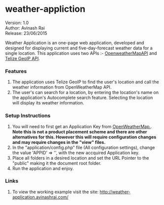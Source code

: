 # weather-appliction
Version: 1.0 <br>
Author: Avinash Rai <br>
Release: 23/06/2015 <br>

Weather Application is an one-page web application, developed and designed for displaying current and five-day-forecast weather data for a single location. This application uses two APIs :- <a href="http://openweathermap.org/api">OpenweatherMapAPI</a> and <a href="http://www.telize.com/">Telize GeoIP API</a>.

<h3>Features</h3>

1. The application uses Telize GeoIP to find the user's location and call the weather information from OpenWeatherMap API.
2. The user's can search for a location, by entering the location's name on the application's Autocomplete search feature. Selecting the location will display its weather information.

<h3>Setup Instructions</h3>

1. You will need to first get an Application Key from <a href="http://openweathermap.org/api">OpenWeatherMap.</a>. <br><strong>Note this is not a product placement scheme and there are other alternatives for this. However this will require configuration changes and may require changes in the "view" files.</strong>
2. In the "application/config.php" file (All configuration settings), change the value 'APPID' => '', with the new accquired Application key.
3. Place all folders in a desired location and set the URL Pointer to the "public" making it the document root folder.
4. Run the application and enjoy.

<h3>Links</h3>

1. To view the working example visit the site: <a href="http://weather-application.avinashrai.com/">http://weather-application.avinashrai.com/</a>
